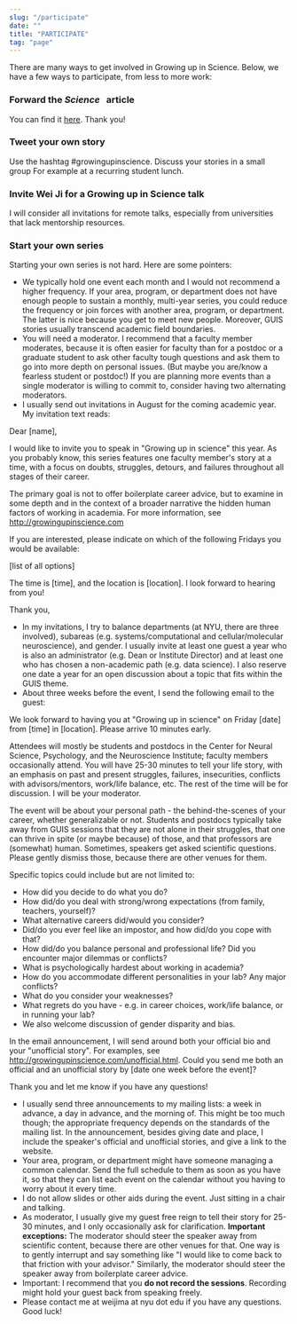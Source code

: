 ```yaml
---
slug: "/participate"
date: ""
title: "PARTICIPATE"
tag: "page"
---
```


There are many ways to get involved in Growing up in Science. Below, we have a few ways to participate, from less to more work:


### Forward the _Science_ &nbsp; article
You can find it <a href="https://www.science.org/doi/10.1126/science.357.6354.942" target="_blank">here</a>. Thank you!


### Tweet your own story
Use the hashtag #growingupinscience.
Discuss your stories in a small group
For example at a recurring student lunch.


### Invite Wei Ji for a Growing up in Science talk
I will consider all invitations for remote talks, especially from universities that lack mentorship resources.


### Start your own series
Starting your own series is not hard. Here are some pointers:
- We typically hold one event each month and I would not recommend a higher frequency. If your area, program, or department does not have enough people to sustain a monthly, multi-year series, you could reduce the frequency or join forces with another area, program, or department. The latter is nice because you get to meet new people. Moreover, GUIS stories usually transcend academic field boundaries.
- You will need a moderator. I recommend that a faculty member moderates, because it is often easier for faculty than for a postdoc or a graduate student to ask other faculty tough questions and ask them to go into more depth on personal issues. (But maybe you are/know a fearless student or postdoc!) If you are planning more events than a single moderator is willing to commit to, consider having two alternating moderators.
- I usually send out invitations in August for the coming academic year. My invitation text reads:

<div class = "pagecode">

Dear [name],

I would like to invite you to speak in "Growing up in science" this year. As you probably know, this series features one faculty member's story at a time, with a focus on doubts, struggles, detours, and failures throughout all stages of their career.

The primary goal is not to offer boilerplate career advice, but to examine in some depth and in the context of a broader narrative the hidden human factors of working in academia. For more information, see http://growingupinscience.com

If you are interested, please indicate on which of the following Fridays you would be available:

[list of all options]

The time is [time], and the location is [location]. I look forward to hearing from you!

Thank you,

</div>

- In my invitations, I try to balance departments (at NYU, there are three involved), subareas (e.g. systems/computational and cellular/molecular neuroscience), and gender. I usually invite at least one guest a year who is also an administrator (e.g. Dean or Institute Director) and at least one who has chosen a non-academic path (e.g. data science). I also reserve one date a year for an open discussion about a topic that fits within the GUIS theme.
- About three weeks before the event, I send the following email to the guest:

<div class = "pagecode">

We look forward to having you at "Growing up in science" on Friday [date] from [time] in [location]. Please arrive 10 minutes early.

Attendees will mostly be students and postdocs in the Center for Neural Science, Psychology, and the Neuroscience Institute; faculty members occasionally attend. You will have 25-30 minutes to tell your life story, with an emphasis on past and present struggles, failures, insecurities, conflicts with advisors/mentors, work/life balance, etc. The rest of the time will be for discussion. I will be your moderator.

The event will be about your personal path - the behind-the-scenes of your career, whether generalizable or not. Students and postdocs typically take away from GUIS sessions that they are not alone in their struggles, that one can thrive in spite (or maybe because) of those, and that professors are (somewhat) human. Sometimes, speakers get asked scientific questions. Please gently dismiss those, because there are other venues for them.

Specific topics could include but are not limited to:
- How did you decide to do what you do?
- How did/do you deal with strong/wrong expectations (from family, teachers, yourself)?
- What alternative careers did/would you consider?
- Did/do you ever feel like an impostor, and how did/do you cope with that?
- How did/do you balance personal and professional life? Did you encounter major dilemmas or conflicts?
- What is psychologically hardest about working in academia?
- How do you accommodate different personalities in your lab? Any major conflicts?
- What do you consider your weaknesses?
- What regrets do you have - e.g. in career choices, work/life balance, or in running your lab?
- We also welcome discussion of gender disparity and bias.

In the email announcement, I will send around both your official bio and your "unofficial story". For examples, see http://growingupinscience.com/unofficial.html. Could you send me both an official and an unofficial story by [date one week before the event]?

Thank you and let me know if you have any questions!

</div>

- I usually send three announcements to my mailing lists: a week in advance, a day in advance, and the morning of. This might be too much though; the appropriate frequency depends on the standards of the mailing list. In the announcement, besides giving date and place, I include the speaker's official and unofficial stories, and give a link to the website.
- Your area, program, or department might have someone managing a common calendar. Send the full schedule to them as soon as you have it, so that they can list each event on the calendar without you having to worry about it every time.
- I do not allow slides or other aids during the event. Just sitting in a chair and talking.
- As moderator, I usually give my guest free reign to tell their story for 25-30 minutes, and I only occasionally ask for clarification. **Important exceptions:** The moderator should steer the speaker away from scientific content, because there are other venues for that. One way is to gently interrupt and say something like "I would like to come back to that friction with your advisor." Similarly, the moderator should steer the speaker away from boilerplate career advice.
- Important: I recommend that you **do not record the sessions**. Recording might hold your guest back from speaking freely.
- Please contact me at weijima at nyu dot edu if you have any questions. Good luck!